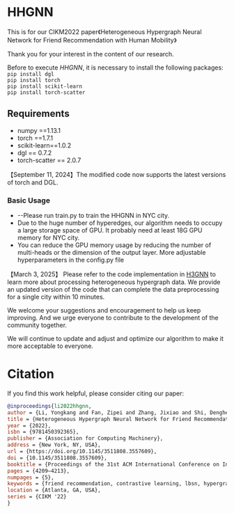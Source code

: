 # HHGNN
This is  for our CIKM2022  paper《Heterogeneous Hypergraph Neural Network for  Friend Recommendation with Human Mobility》

Thank you for your interest in the content of our research. 

Before to execute *HHGNN*, it is necessary to install the following packages:
<br/>
``pip install dgl``
<br/>
``pip install torch``
<br/>
``pip install scikit-learn``
<br/>
``pip install torch-scatter``

## Requirements

- numpy ==1.13.1
- torch ==1.7.1
- scikit-learn==1.0.2
- dgl == 0.7.2
- torch-scatter == 2.0.7

【September 11, 2024】The modified code now supports the latest versions of torch and DGL.

### Basic Usage
 
- --Please run  train.py to train the HHGNN in NYC city.
- Due to the huge number of hyperedges, our algorithm needs to occupy a large storage space of GPU. It probably need at least 18G GPU memory for NYC city.
- You can reduce the GPU memory usage by reducing the number of multi-heads or the dimension of the output layer.
More adjustable hyperparameters in the config.py file

【March 3, 2025】 Please refer to the code implementation in [H3GNN](https://github.com/liyongkang123/H3GNN) to learn more about processing heterogeneous hypergraph data. 
We provide an updated version of the code that can complete the data preprocessing for a single city within 10 minutes.

We welcome your suggestions and encouragement to help us keep improving.
And we urge everyone to contribute to the development of the community together.

We will continue to update and adjust and optimize our algorithm to make it more acceptable to everyone.

# Citation
If you find this work helpful, please consider citing our paper:
```bibtex
@inproceedings{li2022hhgnn,
author = {Li, Yongkang and Fan, Zipei and Zhang, Jixiao and Shi, Dengheng and Xu, Tianqi and Yin, Du and Deng, Jinliang and Song, Xuan},
title = {Heterogeneous Hypergraph Neural Network for Friend Recommendation with Human Mobility},
year = {2022},
isbn = {9781450392365},
publisher = {Association for Computing Machinery},
address = {New York, NY, USA},
url = {https://doi.org/10.1145/3511808.3557609},
doi = {10.1145/3511808.3557609},
booktitle = {Proceedings of the 31st ACM International Conference on Information \& Knowledge Management},
pages = {4209–4213},
numpages = {5},
keywords = {friend recommendation, contrastive learning, lbsn, hypergraph},
location = {Atlanta, GA, USA},
series = {CIKM '22}
}
```
